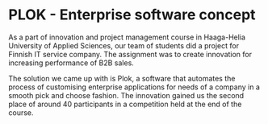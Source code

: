 # PLOK - Enterprise software concept

As a part of innovation and project management course in Haaga-Helia University of Applied Sciences, our team of students did a project for Finnish IT service company. The assignment was to create innovation for increasing performance of B2B sales.

The solution we came up with is Plok, a software that automates the process of customising enterprise applications for needs of a company in a smooth pick and choose fashion. The innovation gained us the second place of around 40 participants in a competition held at the end of the course.
